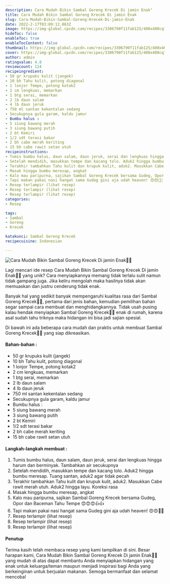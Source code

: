 ```yaml
---
description: Cara Mudah Bikin Sambal Goreng Krecek Di jamin Enak"
title: Cara Mudah Bikin Sambal Goreng Krecek Di jamin Enak
slug: Cara-Mudah-Bikin-Sambal-Goreng-Krecek-Di-jamin-Enak
date: 2022-2-17T03:09:12.063Z
image: https://img-global.cpcdn.com/recipes/3306790f11fab125/400x400cq70/photo.jpg
hideToc: false
enableToc: true
enableTocContent: false
thumbnail: https://img-global.cpcdn.com/recipes/3306790f11fab125/400x400cq70/photo.jpg
cover: https://img-global.cpcdn.com/recipes/3306790f11fab125/400x400cq70/photo.jpg
author: admin
ratingvalue: 4.8
reviewcount: 124
recipeingredient:
- 50 gr krupuks kulit (jangek)
- 10 bh Tahu kulit, potong diagonal
- 1 lonjor Tempe, potong kotak2
- 2 cm lengkuas, memarkan
- 1 btg serai, memarkan
- 2 lb daun salam
- 4 lb daun jeruk
- 750 ml santan kekentalan sedang
- Secukupnya gula garam, kaldu jamur
- Bumbu halus :
- 5 siung bawang merah
- 3 siung bawang putih
- 2 bt Kemiri
- 1/2 sdt terasi bakar
- 2 bh cabe merah keriting
- 15 bh cabe rawit setan utuh
recipeinstructions:
- Tumis bumbu halus, daun salam, daun jeruk, serai dan lengkuas hingga harum dan berminyak. Tambahkan air secukupnya
- Setelah mendidih, masukkan tempe dan kacang tolo. Aduk2 hingga bumbu meresap. Tuang santan, aduk2 agar tidak pecah
- Terakhir tambahkan Tahu kulit dan krupuk kulit, aduk2. Masukkan Cabe rawit merah utuh. Aduk2 hingga layu. Koreksi rasa
- Masak hingga bumbu meresap, angkat
- Kalo mau paripurna, sajikan Sambal Goreng Krecek bersama Gudeg, Opor dan Baceman Tahu Tempe 😍😍😍👍👍
- Tapi makan pakai nasi hangat sama Gudeg gini aja udah heaven! 😍😍🤗🤗
- Resep terlampir (lihat resep)
- Resep terlampir (lihat resep)
- Resep terlampir (lihat resep)
categories:
- Resep

tags:
- Sambal
- Goreng
- Krecek

katakunci: Sambal Goreng Krecek
recipecuisine: Indonesian

---
```


![Cara Mudah Bikin Sambal Goreng Krecek Di jamin Enak👩‍🍳](https://img-global.cpcdn.com/recipes/3306790f11fab125/400x400cq70/photo.jpg)

Lagi mencari ide resep Cara Mudah Bikin Sambal Goreng Krecek Di jamin Enak👩‍🍳 yang unik? Cara menyiapkannya memang tidak terlalu sulit namun tidak gampang juga. Jika keliru mengolah maka hasilnya tidak akan memuaskan dan justru cenderung tidak enak.

Banyak hal yang sedikit banyak mempengaruhi kualitas rasa dari Sambal Goreng Krecek👩‍🍳, pertama dari jenis bahan, kemudian pemilihan bahan segar sampai cara membuat dan menghidangkannya. Tidak usah pusing kalau hendak menyiapkan Sambal Goreng Krecek👩‍🍳 enak di rumah, karena asal sudah tahu triknya maka hidangan ini bisa jadi sajian spesial.

Di bawah ini ada beberapa cara mudah dan praktis untuk membuat Sambal Goreng Krecek👩‍🍳 yang siap dikreasikan.

<!--inarticleads1-->

#### Bahan-bahan :

- 50 gr krupuks kulit (jangek)
- 10 bh Tahu kulit, potong diagonal
- 1 lonjor Tempe, potong kotak2
- 2 cm lengkuas, memarkan
- 1 btg serai, memarkan
- 2 lb daun salam
- 4 lb daun jeruk
- 750 ml santan kekentalan sedang
- Secukupnya gula garam, kaldu jamur
- Bumbu halus :
- 5 siung bawang merah
- 3 siung bawang putih
- 2 bt Kemiri
- 1/2 sdt terasi bakar
- 2 bh cabe merah keriting
- 15 bh cabe rawit setan utuh

<!--inarticleads2-->

#### Langkah-langkah membuat :

1. Tumis bumbu halus, daun salam, daun jeruk, serai dan lengkuas hingga harum dan berminyak. Tambahkan air secukupnya
1. Setelah mendidih, masukkan tempe dan kacang tolo. Aduk2 hingga bumbu meresap. Tuang santan, aduk2 agar tidak pecah
1. Terakhir tambahkan Tahu kulit dan krupuk kulit, aduk2. Masukkan Cabe rawit merah utuh. Aduk2 hingga layu. Koreksi rasa
1. Masak hingga bumbu meresap, angkat
1. Kalo mau paripurna, sajikan Sambal Goreng Krecek bersama Gudeg, Opor dan Baceman Tahu Tempe 😍😍😍👍👍
1. Tapi makan pakai nasi hangat sama Gudeg gini aja udah heaven! 😍😍🤗🤗
1. Resep terlampir (lihat resep)
1. Resep terlampir (lihat resep)
1. Resep terlampir (lihat resep)

#### Penutup

Terima kasih telah membaca resep yang kami tampilkan di sini. Besar harapan kami, Cara Mudah Bikin Sambal Goreng Krecek Di jamin Enak👩‍🍳 yang mudah di atas dapat membantu Anda menyiapkan hidangan yang enak untuk keluarga/teman maupun menjadi inspirasi bagi Anda yang berkeinginan untuk berjualan makanan. Semoga bermanfaat dan selamat mencoba!